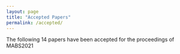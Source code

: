 ```yaml
---
layout: page
title: "Accepted Papers"
permalink: /accepted/
---
```


The following 14 papers have been accepted for the proceedings of MABS2021
